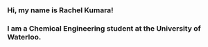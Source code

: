 ### Hi, my name is Rachel Kumara!
### I am a Chemical Engineering student at the University of Waterloo.
